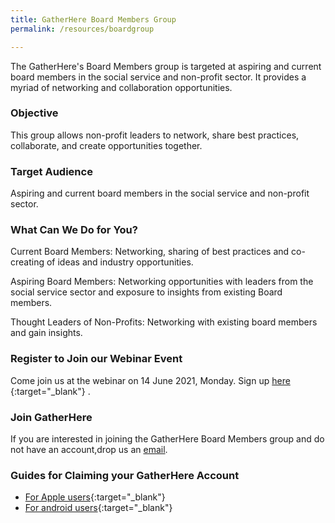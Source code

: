 ```yaml
---
title: GatherHere Board Members Group
permalink: /resources/boardgroup

---
```

The GatherHere's Board Members group is targeted at aspiring and current board members in the social service and non-profit sector. It provides a myriad of networking and collaboration opportunities.

### Objective
This group allows non-profit leaders to network, share best practices, collaborate, and create opportunities together.

### Target Audience  
Aspiring and current board members in the social service and non-profit sector. 

### What Can We Do for You? 
Current Board Members: Networking, sharing of best practices and co-creating of ideas and industry opportunities. 

Aspiring Board Members: Networking opportunities with leaders from the social service sector and exposure to insights from existing Board members. 

Thought Leaders of Non-Profits: Networking with existing board members and gain insights. 

### Register to Join our Webinar Event   
Come join us at the webinar on 14 June 2021, Monday. Sign up [here](https://form.gov.sg/60a6180b4b811b0011e49f29) {:target="_blank"} .

### Join GatherHere    
If you are interested in joining the GatherHere Board Members group and do not have an account,drop us an [email](mailto:techservices1@gatherhere.sg).

### Guides for Claiming your GatherHere Account

- [For Apple users](https://www.youtube.com/watch?v=dwTr-1N2TK4){:target="_blank"}
- [For android users](https://www.youtube.com/watch?v=h_KfsXXsBKI){:target="_blank"}
